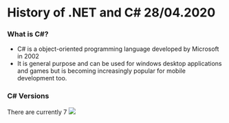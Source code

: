 # History of .NET and C# 28/04.2020

### What is C#?
- C# is a object-oriented programming language developed by Microsoft in 2002 
- It is general purpose and can be used for windows desktop applications and games but is becoming increasingly popular for mobile development too. 

### C# Versions
There are currently 7
![](https://github.com/mrsantons/401-Pre-Work/blob/master/images/c#-history.png)
